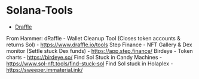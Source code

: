 # Solana-Tools

* [Draffle](https://www.draffle.io/tools)

From Hammer:
dRaffle - Wallet Cleanup Tool (Closes token accounts & returns Sol) -  https://www.draffle.io/tools
Step Finance - NFT Gallery & Dex monitor (Settle stuck Dex funds) - https://app.step.finance/
Birdeye - Token charts - https://birdeye.so/
Find Sol Stuck in Candy Machines - https://www.sol-nft.tools/find-stuck-sol
Find Sol stuck in Holaplex - https://sweeper.immaterial.ink/ 
